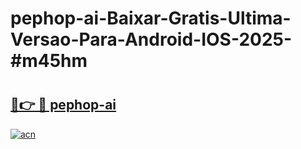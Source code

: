 # pephop-ai-Baixar-Gratis-Ultima-Versao-Para-Android-IOS-2025-#m45hm

# <h2><a href="https://ainizakaria.my?title=pephop-ai&ref=25M">🔗👉 🔴 pephop-ai</a></h2>

[![acn](https://github.com/user-attachments/assets/0f9c940e-d8b0-45ae-aac7-cd30a18b3e1c)](https://ainizakaria.my?title=pephop-ai&ref=25M)

